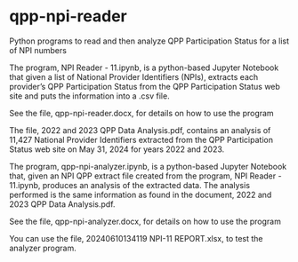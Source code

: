 # qpp-npi-reader
Python programs to read and then analyze QPP Participation Status for a list of NPI numbers

The program, NPI Reader - 11.ipynb, is a python-based Jupyter Notebook that given a list of National Provider Identifiers (NPIs), extracts each provider’s QPP Participation Status from the QPP Participation Status web site and puts the information into a .csv file. 

See the file, qpp-npi-reader.docx, for details on how to use the program

The file, 2022 and 2023 QPP Data Analysis.pdf, contains an analysis of 11,427 National Provider Identifiers extracted from the QPP Participation Status web site on May 31, 2024 for years 2022 and 2023. 

The program, qpp-npi-analyzer.ipynb, is a python-based Jupyter Notebook that, given an NPI QPP extract file created from the program, NPI Reader - 11.ipynb, produces an analysis of the extracted data. The analysis performed is the same information as found in the document, 2022 and 2023 QPP Data Analysis.pdf. 

See the file, qpp-npi-analyzer.docx, for details on how to use the program

You can use the file, 20240610134119 NPI-11 REPORT.xlsx, to test the analyzer program. 

